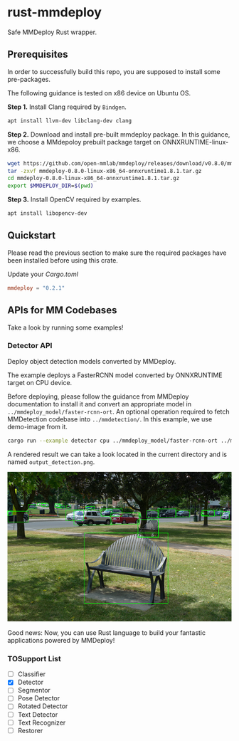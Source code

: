 # rust-mmdeploy
Safe MMDeploy Rust wrapper.

## Prerequisites

In order to successfully build this repo, you are supposed to install some pre-packages.

The following guidance is tested on x86 device on Ubuntu OS.

**Step 1.** Install Clang required by `Bindgen`.

```bash
apt install llvm-dev libclang-dev clang
```

**Step 2.** Download and install pre-built mmdeploy package. In this guidance, we choose a MMdepoloy prebuilt package target on ONNXRUNTIME-linux-x86.

```bash
wget https://github.com/open-mmlab/mmdeploy/releases/download/v0.8.0/mmdeploy-0.8.0-linux-x86_64-onnxruntime1.8.1.tar.gz
tar -zxvf mmdeploy-0.8.0-linux-x86_64-onnxruntime1.8.1.tar.gz
cd mmdeploy-0.8.0-linux-x86_64-onnxruntime1.8.1.tar.gz
export $MMDEPLOY_DIR=$(pwd)
```

**Step 3.** Install OpenCV required by examples.

```bash
apt install libopencv-dev
```


## Quickstart

Please read the previous section to make sure the required packages have been installed before using this crate.

Update your *Cargo.toml*

```toml
mmdeploy = "0.2.1"
```

## APIs for MM Codebases

Take a look by running some examples!

### Detector API

Deploy object detection models converted by MMDeploy.

The example deploys a FasterRCNN model converted by ONNXRUNTIME target on CPU device.

Before deploying, please follow the guidance from MMDeploy documentation to install it and convert an appropriate model in `../mmdeploy_model/faster-rcnn-ort`. An optional operation required to fetch MMDetection codebase into `../mmdetection/`. In this example, we use demo-image from it.

```bash
cargo run --example detector cpu ../mmdeploy_model/faster-rcnn-ort ../mmdetecton/demo/demo.jpg
```

A rendered result we can take a look located in the current directory and is named `output_detection.png`.

![](images/output_detection.png)

Good news: Now, you can use Rust language to build your fantastic applications powered by MMDeploy!

### TOSupport List

- [ ] Classifier
- [x] Detector
- [ ] Segmentor
- [ ] Pose Detector
- [ ] Rotated Detector
- [ ] Text Detector
- [ ] Text Recognizer
- [ ] Restorer